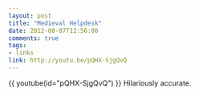 ```yaml
---
layout: post
title: "Medieval Helpdesk"
date: 2012-08-07T12:56:00
comments: true
tags:
- links
link: http://youtu.be/pQHX-SjgQvQ
---
```

{{ youtube(id="pQHX-SjgQvQ") }}
Hilariously accurate.
